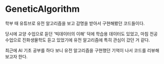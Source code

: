 # GeneticAlgorithm
학부 때 유튜브로 유전 알고리즘을 보고 감명을 받아서 구현해봤던 코드들이다.  

당시에 교양 수업으로 듣던 '빅데이터의 이해' 덕에 학습용 데이터도 있었고, 마침 전공 수업으로 진화생물학도 듣고 있었기에 유전 알고리즘에 특히 관심이 갔던 거 같다.  

최근에 AI 기초 공부를 하다 보니 유전 알고리즘을 구현했던 기억이 나서 코드를 리뷰해보고자 한다.
